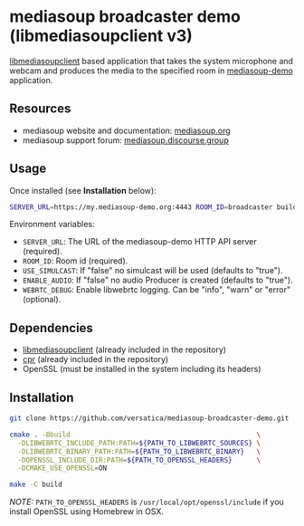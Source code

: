 # mediasoup broadcaster demo (libmediasoupclient v3)

[libmediasoupclient][libmediasoupclient] based application that takes the system microphone and webcam and produces the media to the specified room in [mediasoup-demo][mediasoup-demo] application.


## Resources

* mediasoup website and documentation: [mediasoup.org](https://mediasoup.org)
* mediasoup support forum: [mediasoup.discourse.group](https://mediasoup.discourse.group)


## Usage

Once installed (see **Installation** below):

```bash
SERVER_URL=https://my.mediasoup-demo.org:4443 ROOM_ID=broadcaster build/broadcaster
```

Environment variables:

* `SERVER_URL`: The URL of the mediasoup-demo HTTP API server (required).
* `ROOM_ID`: Room id (required).
* `USE_SIMULCAST`: If "false" no simulcast will be used (defaults to "true").
* `ENABLE_AUDIO`: If "false" no audio Producer is created (defaults to "true").
* `WEBRTC_DEBUG`: Enable libwebrtc logging. Can be "info", "warn" or "error" (optional).

## Dependencies

* [libmediasoupclient][libmediasoupclient] (already included in the repository)
* [cpr][cpr] (already included in the repository)
* OpenSSL (must be installed in the system including its headers)


## Installation

```bash
git clone https://github.com/versatica/mediasoup-broadcaster-demo.git

cmake . -Bbuild                                              \
  -DLIBWEBRTC_INCLUDE_PATH:PATH=${PATH_TO_LIBWEBRTC_SOURCES} \
  -DLIBWEBRTC_BINARY_PATH:PATH=${PATH_TO_LIBWEBRTC_BINARY}   \
  -DOPENSSL_INCLUDE_DIR:PATH=${PATH_TO_OPENSSL_HEADERS}      \
  -DCMAKE_USE_OPENSSL=ON

make -C build
```

*NOTE:* `PATH_TO_OPENSSL_HEADERS` is `/usr/local/opt/openssl/include` if you install OpenSSL using Homebrew in OSX.




[mediasoup-demo]: https://github.com/versatica/libmediasoupclient
[libmediasoupclient]: https://github.com/versatica/libmediasoupclient
[cpr]: https://github.com/whoshuu/cpr
